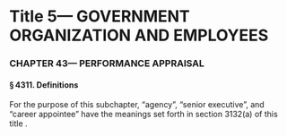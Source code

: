 
# Title 5— GOVERNMENT ORGANIZATION AND EMPLOYEES
### CHAPTER 43— PERFORMANCE APPRAISAL
#### § 4311. Definitions

For the purpose of this subchapter, “agency”, “senior executive”, and “career appointee” have the meanings set forth in section 3132(a) of this title .
